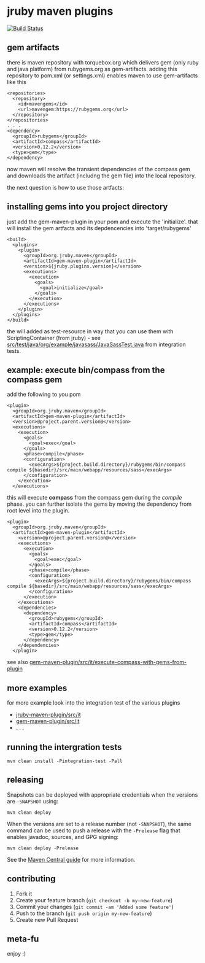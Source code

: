 jruby maven plugins
===================

[![Build Status](https://buildhive.cloudbees.com/job/torquebox/job/jruby-maven-plugins/badge/icon)](https://buildhive.cloudbees.com/job/torquebox/job/jruby-maven-plugins/)

gem artifacts
-------------

there is maven repository with torquebox.org which delivers gem (only ruby and java platform) from rubygems.org as gem-artifacts. adding this repository to pom.xml (or settings.xml) enables maven to use gem-artifacts like this

    <repositories>
      <repository>
        <id>mavengems</id>
        <url>mavengem:https://rubygems.org</url>
      </repository>
    </repositories>
    . . .
    <dependency>
	  <groupId>rubygems</groupId>
	  <artifactId>compass</artifactId>
	  <version>0.12.2</version>
	  <type>gem</type>
	</dependency>
	
now maven will resolve the transient dependencies of the compass gem and downloads the artifact (includng the gem file) into the local repository.

the next question is how to use those artfacts:

installing gems into you project directory
------------------------------------------

just add the gem-maven-plugin in your pom and execute the 'initialize'. that will install the gem artfacts and its depdencencies into 'target/rubygems'

    <build>
	  <plugins>
        <plugin>
          <groupId>org.jruby.maven</groupId>
          <artifactId>gem-maven-plugin</artifactId>
          <version>${jruby.plugins.version}</version>
          <executions>
            <execution>
              <goals>
                <goal>initialize</goal>
              </goals>
            </execution>
          </executions>
        </plugin>
      </plugins>
	</build>

the will added as test-resource in way that you can use them with ScriptingContainer (from jruby) - see [src/test/java/org/example/javasass/JavaSassTest.java](https://github.com/jruby/jruby-maven-plugins/tree/master/gem-maven-plugin/src/it/include-rubygems-in-test-resources/src/test/java/org/example/javasass/JavaSassTest.java) from integration tests.

example: execute bin/compass from the compass gem
-------------------------------------------------

add the following to you pom
    
    <plugin>
	  <groupId>org.jruby.maven</groupId>
	  <artifactId>gem-maven-plugin</artifactId>
      <version>@project.parent.version@</version>
      <executions>
        <execution>
          <goals>
            <goal>exec</goal>
          </goals>
          <phase>compile</phase>
          <configuration>
            <execArgs>${project.build.directory}/rubygems/bin/compass compile ${basedir}/src/main/webapp/resources/sass</execArgs>
          </configuration>
        </execution>
      </executions>

this will execute **compass** from the compass gem during the *compile* phase. you can further isolate the gems by moving the dependency from root level into the plugin.


    <plugin>
	  <groupId>org.jruby.maven</groupId>
	  <artifactId>gem-maven-plugin</artifactId>
        <version>@project.parent.version@</version>
        <executions>
          <execution>
            <goals>
              <goal>exec</goal>
            </goals>
            <phase>compile</phase>
            <configuration>
              <execArgs>${project.build.directory}/rubygems/bin/compass compile ${basedir}/src/main/webapp/resources/sass</execArgs>
            </configuration>
          </execution>
        </executions>
        <dependencies>
          <dependency>
            <groupId>rubygems</groupId>
            <artifactId>compass</artifactId>
            <version>0.12.2</version>
            <type>gem</type>
          </dependency>
        </dependencies>
      </plugin>
	  
see also [gem-maven-plugin/src/it/execute-compass-with-gems-from-plugin](https://github.com/jruby/jruby-maven-plugins/tree/master/gem-maven-plugin/src/it/execute-compass-with-gems-from-plugin)

more examples
-------------

for more example look into the integration test of the various plugins

* [jruby-maven-plugin/src/it](https://github.com/jruby/jruby-maven-plugins/tree/master/jruby-maven-plugin/src/it)
* [gem-maven-plugin/src/it](https://github.com/jruby/jruby-maven-plugins/tree/master/gem-maven-plugin/src/it)
* . . .

running the intergration tests
------------------------------

```
mvn clean install -Pintegration-test -Pall
```

releasing
---------

Snapshots can be deployed with appropriate credentials when the versions
are `-SNAPSHOT` using:

```
mvn clean deploy
```

When the versions are set to a release number (not `-SNAPSHOT`), the same
command can be used to push a release with the `-Prelease` flag that
enables javadoc, sources, and GPG signing:

```
mvn clean deploy -Prelease
```

See the [Maven Central guide](https://central.sonatype.org/publish/publish-portal-guide/) for more information.
 
contributing
------------

1. Fork it
2. Create your feature branch (`git checkout -b my-new-feature`)
3. Commit your changes (`git commit -am 'Added some feature'`)
4. Push to the branch (`git push origin my-new-feature`)
5. Create new Pull Request

meta-fu
-------

enjoy :) 
